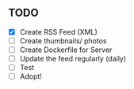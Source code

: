 ## TODO

- [x] Create RSS Feed (XML)
- [ ] Create thumbnails/ photos
- [ ] Create Dockerfile for Server
- [ ] Update the feed regularly (daily)
- [ ] Test
- [ ] Adopt!